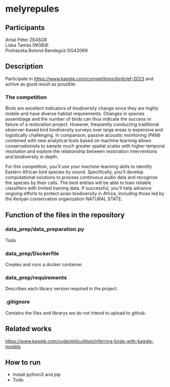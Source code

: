 # melyrepules

## Participants

Antal Péter  ZE4SG8
<br> Liska Tamás  IWGB4I
<br> Prohászka Botond Bendegúz  DG42069

## Description

Participate in https://www.kaggle.com/competitions/birdclef-2023 and achive as good result as possible.

### The competition  

Birds are excellent indicators of biodiversity change since they are highly mobile and have diverse habitat requirements. Changes in species assemblage and the number of birds can thus indicate the success or failure of a restoration project. However, frequently conducting traditional observer-based bird biodiversity surveys over large areas is expensive and logistically challenging. In comparison, passive acoustic monitoring (PAM) combined with new analytical tools based on machine learning allows conservationists to sample much greater spatial scales with higher temporal resolution and explore the relationship between restoration interventions and biodiversity in depth.

For this competition, you'll use your machine-learning skills to identify Eastern African bird species by sound. Specifically, you'll develop computational solutions to process continuous audio data and recognize the species by their calls. The best entries will be able to train reliable classifiers with limited training data. If successful, you'll help advance ongoing efforts to protect avian biodiversity in Africa, including those led by the Kenyan conservation organization NATURAL STATE.

## Function of the files in the repository

### data_prep/data_preparation.py

Todo

### data_prep/Dockerfile

Creates and runs a docker container.

### data_prep/requirements

Describes each library version required in the project.

### .gitignore

Contains the files and librarys we do not intend to upload to github.

## Related works

https://www.kaggle.com/code/philculliton/inferring-birds-with-kaggle-models

## How to run

* Install python3 and pip
* Todo
